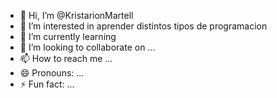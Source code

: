 - 👋 Hi, I’m @KristarionMartell
- 👀 I’m interested in aprender distintos tipos de programacion 
- 🌱 I’m currently learning 
- 💞️ I’m looking to collaborate on ...
- 📫 How to reach me ...
- 😄 Pronouns: ...
- ⚡ Fun fact: ...

<!---
KristarionMartell/KristarionMartell is a ✨ special ✨ repository because its `README.md` (this file) appears on your GitHub profile.
You can click the Preview link to take a look at your changes.
--->

